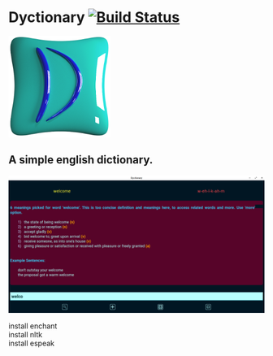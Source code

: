 # Dyctionary  [![Build Status](https://travis-ci.org/Janarthanansr/Dyctionary.svg?branch=master)](https://travis-ci.org/Janarthanansr/Dyctionary)
![Dyctionary logo](./Icons/DyLogo.png)  

## A simple english dictionary.

![Screen Shot](./sample_screen.png)

install enchant \
install nltk \
install espeak
